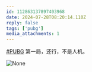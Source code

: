 ```yaml
---
id: 112863137897403968
date: 2024-07-28T08:20:14.110Z
reply: false
tags: ['pubg']
media_attachments: 1
---
```


[#PUBG](https://e5n.cc/tags/PUBG) 第一局，还行，不是人机。

![None](https://files.e5n.cc/media_attachments/files/112/863/137/289/292/024/original/169155f937dbc1fb.png)
